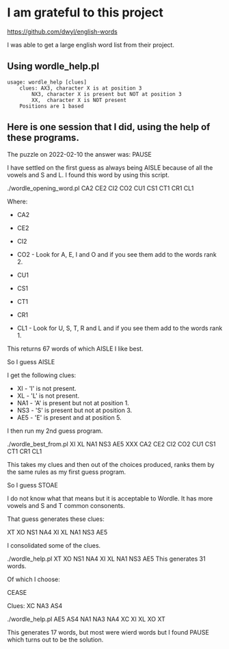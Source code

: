 # I am grateful to this project

https://github.com/dwyl/english-words

I was able to get a large english word list from their project.

## Using wordle_help.pl

    usage: wordle_help [clues]
        clues: AX3, character X is at position 3
            NX3, character X is present but NOT at position 3
            XX,  character X is NOT present
        Positions are 1 based

## Here is one session that I did, using the help of these programs.

The puzzle on 2022-02-10 the answer was: PAUSE

I have settled on the first guess as always being AISLE because of all the
vowels and S and L.  I found this word by using this script.

./wordle_opening_word.pl CA2 CE2 CI2 CO2 CU1 CS1 CT1 CR1 CL1

Where:

- CA2
- CE2
- CI2
- CO2 - Look for A, E, I and O and if you see them add to the words rank 2.

- CU1
- CS1
- CT1
- CR1
- CL1 - Look for U, S, T, R and L and if you see them add to the words rank 1.

This returns 67 words of which AISLE I like best.

So I guess AISLE

I get the following clues:

- XI   - 'I' is not present.
- XL   - 'L' is not present.
- NA1  - 'A' is present but not at position 1.
- NS3  - 'S' is present but not at position 3.
- AE5  - 'E' is present and at position 5.

I then run my 2nd guess program.

./wordle_best_from.pl XI XL NA1 NS3 AE5 XXX CA2 CE2 CI2 CO2 CU1 CS1 CT1 CR1 CL1

This takes my clues and then out of the choices produced, ranks them by the same
rules as my first guess program.

So I guess STOAE

I do not know what that means but it is acceptable to Wordle.  It has more
vowels and S and T common consonents.

That guess generates these clues:

XT XO NS1 NA4 XI XL NA1 NS3 AE5

I consolidated some of the clues.

./wordle_help.pl XT XO NS1 NA4 XI XL NA1 NS3 AE5
This generates 31 words.

Of which I choose:

CEASE

Clues:
XC NA3 AS4

./wordle_help.pl AE5 AS4 NA1 NA3 NA4 XC XI XL XO XT

This generates 17 words, but most were wierd words but I found
PAUSE which turns out to be the solution.

